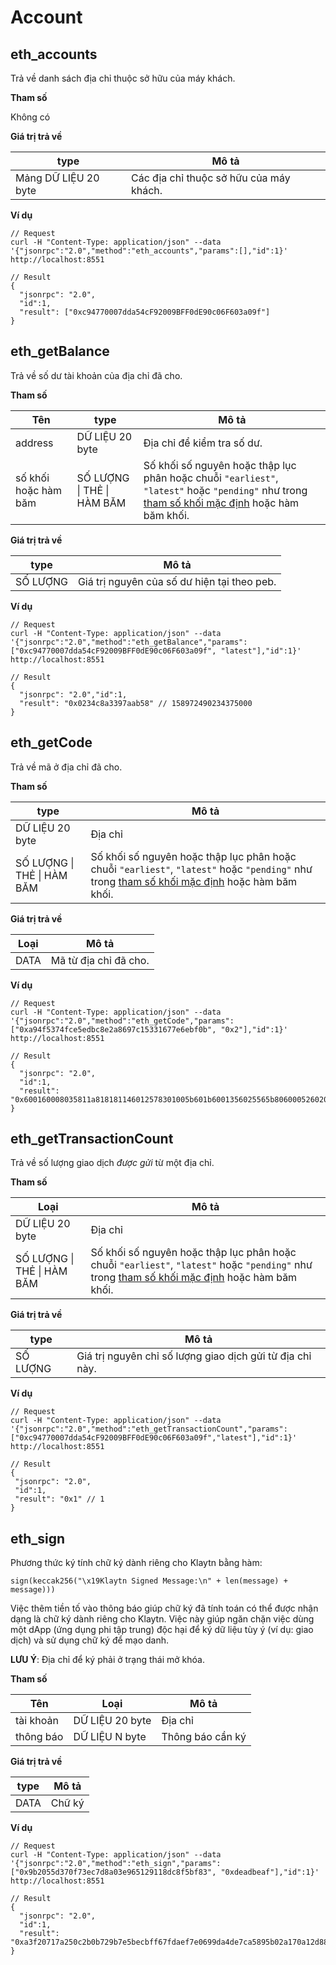 # Account

## eth_accounts <a id="eth_accounts"></a>

Trả về danh sách địa chỉ thuộc sở hữu của máy khách.

**Tham số**

Không có

**Giá trị trả về**

| type                 | Mô tả                                   |
| -------------------- | --------------------------------------- |
| Mảng DỮ LIỆU 20 byte | Các địa chỉ thuộc sở hữu của máy khách. |

**Ví dụ**

```shell
// Request
curl -H "Content-Type: application/json" --data '{"jsonrpc":"2.0","method":"eth_accounts","params":[],"id":1}' http://localhost:8551

// Result
{
  "jsonrpc": "2.0",
  "id":1,
  "result": ["0xc94770007dda54cF92009BFF0dE90c06F603a09f"]
}
```

## eth_getBalance <a id="eth_getbalance"></a>

Trả về số dư tài khoản của địa chỉ đã cho.

**Tham số**

| Tên                  | type                       | Mô tả                                                                                                                                                                                       |
| -------------------- | -------------------------- | ------------------------------------------------------------------------------------------------------------------------------------------------------------------------------------------- |
| address              | DỮ LIỆU 20 byte            | Địa chỉ để kiểm tra số dư.                                                                                                                                                                  |
| số khối hoặc hàm băm | SỐ LƯỢNG \| THẺ \| HÀM BĂM | Số khối số nguyên hoặc thập lục phân hoặc chuỗi `"earliest"`, `"latest"` hoặc `"pending"` như trong [tham số khối mặc định](../eth/block.md#the-default-block-parameter) hoặc hàm băm khối. |

**Giá trị trả về**

| type     | Mô tả                                       |
| -------- | ------------------------------------------- |
| SỐ LƯỢNG | Giá trị nguyên của số dư hiện tại theo peb. |

**Ví dụ**

```shell
// Request
curl -H "Content-Type: application/json" --data '{"jsonrpc":"2.0","method":"eth_getBalance","params":["0xc94770007dda54cF92009BFF0dE90c06F603a09f", "latest"],"id":1}' http://localhost:8551

// Result
{
  "jsonrpc": "2.0","id":1,
  "result": "0x0234c8a3397aab58" // 158972490234375000
}
```

## eth_getCode <a id="eth_getcode"></a>

Trả về mã ở địa chỉ đã cho.

**Tham số**

| type                       | Mô tả                                                                                                                                                                                       |
| -------------------------- | ------------------------------------------------------------------------------------------------------------------------------------------------------------------------------------------- |
| DỮ LIỆU 20 byte            | Địa chỉ                                                                                                                                                                                     |
| SỐ LƯỢNG \| THẺ \| HÀM BĂM | Số khối số nguyên hoặc thập lục phân hoặc chuỗi `"earliest"`, `"latest"` hoặc `"pending"` như trong [tham số khối mặc định](../eth/block.md#the-default-block-parameter) hoặc hàm băm khối. |

**Giá trị trả về**

| Loại | Mô tả                 |
| ----- | --------------------- |
| DATA  | Mã từ địa chỉ đã cho. |

**Ví dụ**

```shell
// Request
curl -H "Content-Type: application/json" --data '{"jsonrpc":"2.0","method":"eth_getCode","params":["0xa94f5374fce5edbc8e2a8697c15331677e6ebf0b", "0x2"],"id":1}' http://localhost:8551

// Result
{
  "jsonrpc": "2.0",
  "id":1,
  "result":   "0x600160008035811a818181146012578301005b601b6001356025565b8060005260206000f25b600060078202905091905056"
}
```

## eth_getTransactionCount <a id="eth_gettransactioncount"></a>

Trả về số lượng giao dịch _được gửi_ từ một địa chỉ.

**Tham số**

| Loại                      | Mô tả                                                                                                                                                                                       |
| -------------------------- | ------------------------------------------------------------------------------------------------------------------------------------------------------------------------------------------- |
| DỮ LIỆU 20 byte            | Địa chỉ                                                                                                                                                                                     |
| SỐ LƯỢNG \| THẺ \| HÀM BĂM | Số khối số nguyên hoặc thập lục phân hoặc chuỗi `"earliest"`, `"latest"` hoặc `"pending"` như trong [tham số khối mặc định](../eth/block.md#the-default-block-parameter) hoặc hàm băm khối. |

**Giá trị trả về**

| type     | Mô tả                                                     |
| -------- | --------------------------------------------------------- |
| SỐ LƯỢNG | Giá trị nguyên chỉ số lượng giao dịch gửi từ địa chỉ này. |

**Ví dụ**

```shell
// Request
curl -H "Content-Type: application/json" --data '{"jsonrpc":"2.0","method":"eth_getTransactionCount","params":["0xc94770007dda54cF92009BFF0dE90c06F603a09f","latest"],"id":1}' http://localhost:8551

// Result
{
 "jsonrpc": "2.0",
 "id":1,
 "result": "0x1" // 1
}
```

## eth_sign <a id="eth_sign"></a>

Phương thức ký tính chữ ký dành riêng cho Klaytn bằng hàm:

```
sign(keccak256("\x19Klaytn Signed Message:\n" + len(message) + message)))
```

Việc thêm tiền tố vào thông báo giúp chữ ký đã tính toán có thể được nhận dạng là chữ ký dành riêng cho Klaytn. Việc này giúp ngăn chặn việc dùng một dApp (ứng dụng phi tập trung) độc hại để ký dữ liệu tùy ý (ví dụ: giao dịch) và sử dụng chữ ký để mạo danh.

**LƯU Ý**: Địa chỉ để ký phải ở trạng thái mở khóa.

**Tham số**

| Tên       | Loại           | Mô tả            |
| --------- | --------------- | ---------------- |
| tài khoản | DỮ LIỆU 20 byte | Địa chỉ          |
| thông báo | DỮ LIỆU N byte  | Thông báo cần ký |

**Giá trị trả về**

| type | Mô tả  |
| ---- | ------ |
| DATA | Chữ ký |

**Ví dụ**

```shell
// Request
curl -H "Content-Type: application/json" --data '{"jsonrpc":"2.0","method":"eth_sign","params":["0x9b2055d370f73ec7d8a03e965129118dc8f5bf83", "0xdeadbeaf"],"id":1}' http://localhost:8551

// Result
{
  "jsonrpc": "2.0",
  "id":1,
  "result": "0xa3f20717a250c2b0b729b7e5becbff67fdaef7e0699da4de7ca5895b02a170a12d887fd3b17bfdce3481f10bea41f45ba9f709d39ce8325427b57afcfc994cee1b"
}
```
